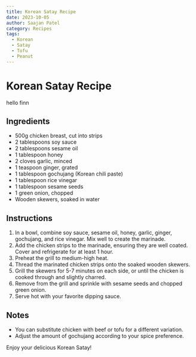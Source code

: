 ```yaml
---
title: Korean Satay Recipe
date: 2023-10-05
author: Saajan Patel
category: Recipes
tags:
  - Korean
  - Satay
  - Tofu
  - Peanut
---
```


# Korean Satay Recipe

hello finn

## Ingredients

- 500g chicken breast, cut into strips
- 2 tablespoons soy sauce
- 2 tablespoons sesame oil
- 1 tablespoon honey
- 2 cloves garlic, minced
- 1 teaspoon ginger, grated
- 1 tablespoon gochujang (Korean chili paste)
- 1 tablespoon rice vinegar
- 1 tablespoon sesame seeds
- 1 green onion, chopped
- Wooden skewers, soaked in water

## Instructions

1. In a bowl, combine soy sauce, sesame oil, honey, garlic, ginger, gochujang, and rice vinegar. Mix well to create the marinade.
2. Add the chicken strips to the marinade, ensuring they are well coated. Cover and refrigerate for at least 1 hour.
3. Preheat the grill to medium-high heat.
4. Thread the marinated chicken strips onto the soaked wooden skewers.
5. Grill the skewers for 5-7 minutes on each side, or until the chicken is cooked through and slightly charred.
6. Remove from the grill and sprinkle with sesame seeds and chopped green onion.
7. Serve hot with your favorite dipping sauce.

## Notes

- You can substitute chicken with beef or tofu for a different variation.
- Adjust the amount of gochujang according to your spice preference.

Enjoy your delicious Korean Satay!

